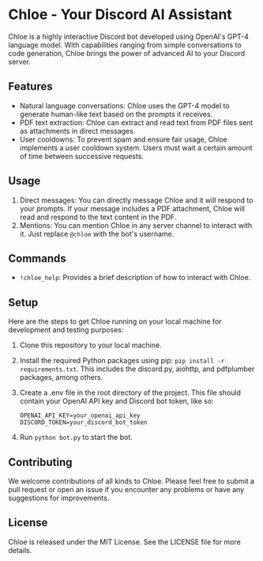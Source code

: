 # Chloe - Your Discord AI Assistant

Chloe is a highly interactive Discord bot developed using OpenAI's GPT-4 language model. With capabilities ranging from simple conversations to code generation, Chloe brings the power of advanced AI to your Discord server.

## Features

- Natural language conversations: Chloe uses the GPT-4 model to generate human-like text based on the prompts it receives.
- PDF text extraction: Chloe can extract and read text from PDF files sent as attachments in direct messages.
- User cooldowns: To prevent spam and ensure fair usage, Chloe implements a user cooldown system. Users must wait a certain amount of time between successive requests.

## Usage

1. Direct messages: You can directly message Chloe and it will respond to your prompts. If your message includes a PDF attachment, Chloe will read and respond to the text content in the PDF.
2. Mentions: You can mention Chloe in any server channel to interact with it. Just replace `@chloe` with the bot's username.

## Commands

- `!chloe_help`: Provides a brief description of how to interact with Chloe.

## Setup

Here are the steps to get Chloe running on your local machine for development and testing purposes:

1. Clone this repository to your local machine.
2. Install the required Python packages using pip: `pip install -r requirements.txt`. This includes the discord.py, aiohttp, and pdfplumber packages, among others.
3. Create a .env file in the root directory of the project. This file should contain your OpenAI API key and Discord bot token, like so:

   ```
   OPENAI_API_KEY=your_openai_api_key
   DISCORD_TOKEN=your_discord_bot_token
   ```

4. Run `python bot.py` to start the bot.

## Contributing

We welcome contributions of all kinds to Chloe. Please feel free to submit a pull request or open an issue if you encounter any problems or have any suggestions for improvements.

## License

Chloe is released under the MIT License. See the LICENSE file for more details.
